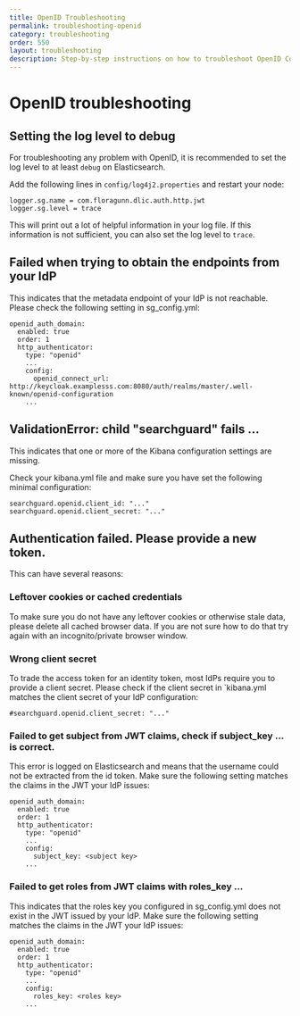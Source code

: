 ```yaml
---
title: OpenID Troubleshooting
permalink: troubleshooting-openid
category: troubleshooting
order: 550
layout: troubleshooting
description: Step-by-step instructions on how to troubleshoot OpenID Connect issues in Elasticsearch and Kibana.
---
```


<!--- Copyright 2020 floragunn GmbH -->

# OpenID troubleshooting

## Setting the log level to debug

For troubleshooting any problem with OpenID, it is recommended to set the log level to at least `debug` on Elasticsearch.

Add the following lines in `config/log4j2.properties` and restart your node:

```
logger.sg.name = com.floragunn.dlic.auth.http.jwt
logger.sg.level = trace
```

This will print out a lot of helpful information in your log file. If this information is not sufficient, you can also set the log level to `trace`.

## Failed when trying to obtain the endpoints from your IdP

This indicates that the metadata endpoint of your IdP is not reachable. Please check the following setting in sg_config.yml:

```
openid_auth_domain:
  enabled: true
  order: 1
  http_authenticator:
    type: "openid"
    ...
    config:
      openid_connect_url: http://keycloak.examplesss.com:8080/auth/realms/master/.well-known/openid-configuration
    ...
```

## ValidationError: child "searchguard" fails ...

This indicates that one or more of the Kibana configuration settings are missing.

Check your kibana.yml file and make sure you have set the following minimal configuration:

```
searchguard.openid.client_id: "..."
searchguard.openid.client_secret: "..."
```

## Authentication failed. Please provide a new token.

This can have several reasons:

### Leftover cookies or cached credentials

To make sure you do not have any leftover cookies or otherwise stale data, please delete all cached browser data. If you are not sure how to do that try again with an incognito/private browser window.

### Wrong client secret

To trade the access token for an identity token, most IdPs require you to provide a client secret. Please check if the client secret in `kibana.yml matches the client secret of your IdP configuration:

```
#searchguard.openid.client_secret: "..."
```

### Failed to get subject from JWT claims, check if subject_key ... is correct.

This error is logged on Elasticsearch and means that the username could not be extracted from the id token. Make sure the following setting matches the claims in the JWT your IdP issues:

```
openid_auth_domain:
  enabled: true
  order: 1
  http_authenticator:
    type: "openid"
    ...
    config:
      subject_key: <subject key>
    ...
```

### Failed to get roles from JWT claims with roles_key ...

This indicates that the roles key you configured in sg_config.yml does not exist in the JWT issued by your IdP. Make sure the following setting matches the claims in the JWT your IdP issues:

```
openid_auth_domain:
  enabled: true
  order: 1
  http_authenticator:
    type: "openid"
    ...
    config:
      roles_key: <roles key>
    ...
```



